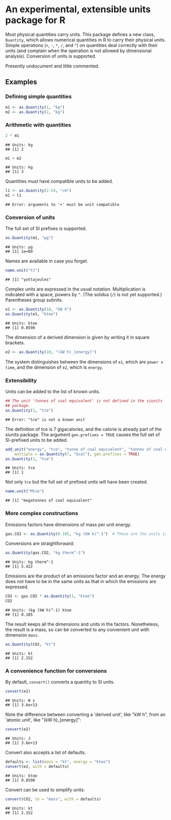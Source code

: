 An experimental, extensible units package for R
===============================================

Most physical quantities carry units. This package defines a new class, `Quantity`, which allows numerical quantities in R to carry their physical units. Simple operations (`+`, `-`, `*`, `/`, and `^`) on quantities deal correctly with their units (and complain when the operation is not allowed by dimensional analysis). Conversion of units is supported. 

Presently undocument and little commented.



Examples
--------

### Defining simple quantities

```r
m1 <- as.Quantity(1, "kg")
m2 <- as.Quantity(2, "kg")
```

### Arithmetic with quantities

```r
2 * m1
```

```
## Units: kg 
## [1] 2
```

```r
m1 + m2
```

```
## Units: kg 
## [1] 3
```

Quantities must have compatible units to be added.

```r
l1 <- as.Quantity(2.54, "cm")
m1 + l1
```

```
## Error: arguments to '+' must be unit compatible
```


### Conversion of units
The full set of SI prefixes is supported.

```r
as.Quantity(m1, "µg")
```

```
## Units: µg 
## [1] 1e+09
```

Names are available in case you forget.

```r
name.unit("YJ")
```

```
## [1] "yottajoules"
```

Complex units are expressed in the usual notation. Multiplication is indicated with a space, powers by `^`. (The solidus (`/`) is not yet supported.) Parentheses group subnits. 

```r
e1 <- as.Quantity(10, "GW h")
as.Quantity(e1, "ktoe")
```

```
## Units: ktoe 
## [1] 0.8598
```

The dimension of a derived dimension is given by writing it in square brackets. 

```r
e2 <- as.Quantity(10, "(GW h)_[energy]")
```

The system distinguishes between the dimensions of `e1`, which are `power x time`, and the dimension of `e2`, which is `energy`. 

### Extensibility
Units can be added to the list of known units.

```r
## The unit 'tonnes of coal equivalent' is not defined in the siunits
## package.
as.Quantity(1, "tce")
```

```
## Error: "tce" is not a known unit
```

The definition of tce is 7 gigacalories, and the calorie is already part of the siunits package. The argument `gen.prefixes = TRUE` causes the full set of SI-prefixed units to be added.

```r
add_unit("energy", "tce", "tonne of coal equivalent", "tonnes of coal equivalent", 
    multiple = as.Quantity(7, "Gcal"), gen.prefixes = TRUE)
as.Quantity(1, "tce")
```

```
## Units: tce 
## [1] 1
```

Not only `tce` but the full set of prefixed units will have been created.

```r
name.unit("Mtce")
```

```
## [1] "megatonnes of coal equivalent"
```


### More complex constructions
Emissions factors have dimensions of mass per unit energy.

```r
gas.CO2 <- as.Quantity(0.185, "kg (kW h)^-1")  # These are the units in DUKES
```

Conversions are straightforward:

```r
as.Quantity(gas.CO2, "kg therm^-1")
```

```
## Units: kg therm^-1 
## [1] 5.422
```

Emissions are the product of an emissions factor and an energy. The energy does not have to be in the same units as that in which the emissions are expressed.

```r
CO2 <- gas.CO2 * as.Quantity(1, "ktoe")
CO2
```

```
## Units: (kg (kW h)^-1) ktoe 
## [1] 0.185
```

The result keeps all the dimensions and units in the factors. Nonetheless, the result is a mass, so can be converted to any convenient unit with dimension `mass`.

```r
as.Quantity(CO2, "kt")
```

```
## Units: kt 
## [1] 2.152
```


### A convenience function for conversions
By default, `convert()` converts a quantity to SI units.

```r
convert(e1)
```

```
## Units: W s 
## [1] 3.6e+13
```

Note the difference between converting a 'derived unit', like "kW h", from an 'atomic unit', like "(kW h)_[energy]":

```r
convert(e2)
```

```
## Units: J 
## [1] 3.6e+13
```

Convert also accepts a list of defaults.

```r
defaults <- list(mass = "kt", energy = "ktoe")
convert(e2, with = defaults)
```

```
## Units: ktoe 
## [1] 0.8598
```

Convert can be used to simplify units:

```r
convert(CO2, to = "mass", with = defaults)
```

```
## Units: kt 
## [1] 2.152
```

